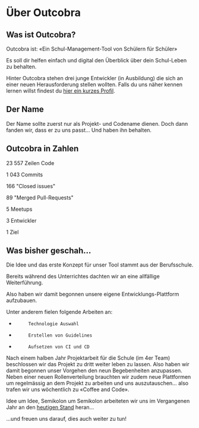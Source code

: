 # Über Outcobra

## Was ist Outcobra?

Outcobra ist: «Ein Schul-Management-Tool von Schülern für Schüler»

Es soll dir helfen einfach und digital den Überblick über dein Schul-Leben zu behalten.

Hinter Outcobra stehen drei junge Entwickler (in Ausbildung) die sich an einer neuen Herausforderung stellen wollten. Falls du uns näher kennen lernen willst findest du [hier ein kurzes Profil](https://www.outcobra.school/devs).

## Der Name

Der Name sollte zuerst nur als Projekt- und Codename dienen. Doch dann fanden wir, dass er zu uns passt… Und haben ihn behalten.

## Outcobra in Zahlen

23 557 Zeilen Code

1 043 Commits

166 "Closed issues"

89 "Merged Pull-Requests"

5 Meetups

3 Entwickler

1 Ziel

## Was bisher geschah…

Die Idee und das erste Konzept für unser Tool stammt aus der Berufsschule.

Bereits während des Unterrichtes dachten wir an eine allfällige Weiterführung.

Also haben wir damit begonnen unsere eigene Entwicklungs-Plattform aufzubauen.

Unter anderem fielen folgende Arbeiten an:

-          Technologie Auswahl

-          Erstellen von Guidelines

-          Aufsetzen von CI und CD

Nach einem halben Jahr Projektarbeit für die Schule (im 4er Team) beschlossen wir das Projekt zu dritt weiter leben zu lassen. Also haben wir damit begonnen unser Vorgehen den neun Begebenheiten anzupassen. Neben einer neuen Rollenverteilung brauchten wir zudem neue Plattformen um regelmässig an dem Projekt zu arbeiten und uns auszutauschen… also trafen wir uns wöchentlich zu «Coffee and Code».

Idee um Idee, Semikolon um Semikolon arbeiteten wir uns im Vergangenen Jahr an den [heutigen Stand](https://www.outcobra.school/features) heran…

…und freuen uns darauf, dies auch weiter zu tun!
